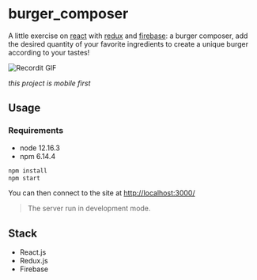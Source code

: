 # burger_composer

A little exercise on [react](https://fr.reactjs.org/) with [redux](https://redux.js.org/) and [firebase](https://firebase.google.com/): a burger composer, add the desired quantity of your favorite ingredients to create a unique burger according to your tastes!

![Recordit GIF](https://i.ibb.co/MPjhYnw/4f7z1v.gif)

*this project is mobile first*

## Usage

### Requirements

- node  12.16.3
- npm   6.14.4

``` bash
npm install
npm start
```
You can then connect to the site at [http://localhost:3000/](http://localhost:3000/)

> The server run in development mode.

## Stack

- React.js
- Redux.js
- Firebase
